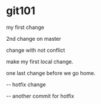 # git101

my first change

2nd change on master

change with not conflict

make my first local change.

one last change before we go home.

-- hotfix change

-- another commit for hotfix
